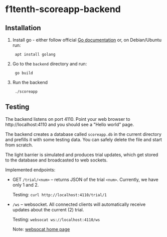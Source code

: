 # f1tenth-scoreapp-backend

## Installation

1. Install go - either follow official [Go
   documentation](https://golang.org/doc/install) or, on Debian/Ubuntu
   run:

        apt install golang

2. Go to the `backend` directory and run:

        go build

3. Run the backend

        ./scoreapp

## Testing

The backend listens on port 4110. Point your web browser to
http://localhost:4110 and you should see a "Hello world" page.

The backend creates a database called `scoreapp.db` in the current
directory and prefills it with some testing data. You can safely
delete the file and start from scratch.

The light barrier is simulated and produces trial updates, which get
stored to the database and broadcasted to web sockets.

Implemented endpoints:

- GET `/trial/<num>` – returns JSON of the trial `<num>`. Currently,
  we have only 1 and 2.

  Testing: `curl http://localhost:4110/trial/1`

- `/ws` – websocket. All connected clients will automatically receive
  updates about the current (2) trial.

  Testing: `websocat ws://localhost:4110/ws`

  Note: [websocat home page][websocat]

[websocat]: https://github.com/vi/websocat
